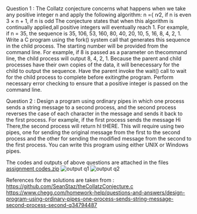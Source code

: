 Question 1 :
The Collatz conjecture concerns what happens when we take any positive integer n and apply the following algorithm:
n ={ n∕2, if n is even
     3 × n + 1, if n is odd
The conjecture states that when this algorithm is continually applied,all positive integers will eventually reach 1.
For example, if n = 35, the sequence is 35, 106, 53, 160, 80, 40, 20, 10, 5, 16, 8, 4, 2, 1.
Write a C program using the fork() system call that generates this sequence in the child process. The starting number will be provided from the command line.
For example, if 8 is passed as a parameter on thecommand line, the child process will output 8, 4, 2, 1.
Because the parent and child processes have their own copies of the data, it will benecessary for the child to output the sequence. Have the parent invoke the wait() call to 
wait for the child process to complete before exitingthe program. Perform necessary error checking to ensure that a positive integer is passed on the command line.

Question 2 :
Design a program using ordinary pipes in which one process sends a string message to a second process, and the second process reverses
the case of each character in the message and sends it back to the first process.
For example, if the first process sends the message Hi There,the second process will return hI tHERE.
This will require using two pipes, one for sending the original message from the first to the second process and the other for sending the modified message from the second
to the first process. You can write this program using either UNIX or Windows pipes.

The codes and outputs of above questions are attached in the files
[assignment codes.zip](https://github.com/ChappaAbhiram/cs-assignment/files/7611333/assignment.codes.zip)
![output q1](https://user-images.githubusercontent.com/94036639/143671337-7ae38b3e-c0f0-4011-b536-408a370290d2.png)
![output q2](https://user-images.githubusercontent.com/94036639/143671338-f9d48f82-be82-4468-bcc0-3c3fceaaa407.png)

References for the solutions are taken from :
https://github.com/SeanStaz/theCollatzConjecture.c
https://www.chegg.com/homework-help/questions-and-answers/design-program-using-ordinary-pipes-one-process-sends-string-message-second-process-second-q34794487


